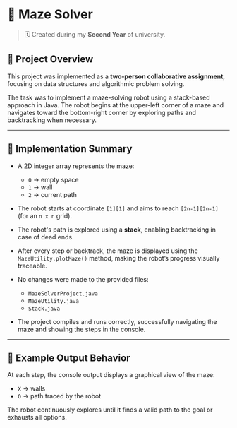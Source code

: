 # 🧭 Maze Solver 
> 🗓️ Created during my **Second Year** of university.

## 🎯 Project Overview
This project was implemented as a **two-person collaborative assignment**, focusing on data structures and algorithmic problem solving.

The task was to implement a maze-solving robot using a stack-based approach in Java. The robot begins at the upper-left corner of a maze and navigates toward the bottom-right corner by exploring paths and backtracking when necessary.

---

## 📌 Implementation Summary

- A 2D integer array represents the maze:
  - `0` → empty space  
  - `1` → wall  
  - `2` → current path

- The robot starts at coordinate `[1][1]` and aims to reach `[2n-1][2n-1]` (for an `n x n` grid).

- The robot's path is explored using a **stack**, enabling backtracking in case of dead ends.

- After every step or backtrack, the maze is displayed using the `MazeUtility.plotMaze()` method, making the robot’s progress visually traceable.

- No changes were made to the provided files:
  - `MazeSolverProject.java`
  - `MazeUtility.java`
  - `Stack.java`

- The project compiles and runs correctly, successfully navigating the maze and showing the steps in the console.

---

## 🧪 Example Output Behavior

At each step, the console output displays a graphical view of the maze:
- `X` → walls
- `O` → path traced by the robot

The robot continuously explores until it finds a valid path to the goal or exhausts all options.

